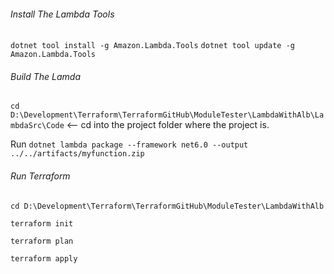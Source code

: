 ###### Install The Lambda Tools
```dotnet tool install -g Amazon.Lambda.Tools```
```dotnet tool update -g Amazon.Lambda.Tools```

###### Build The Lamda
```cd D:\Development\Terraform\TerraformGitHub\ModuleTester\LambdaWithAlb\LambdaSrc\Code``` <-- cd into the project folder where the project is. 

Run
```dotnet lambda package --framework net6.0 --output ../../artifacts/myfunction.zip```

###### Run Terraform
```cd D:\Development\Terraform\TerraformGitHub\ModuleTester\LambdaWithAlb```

```terraform init```

```terraform plan```

```terraform apply```
